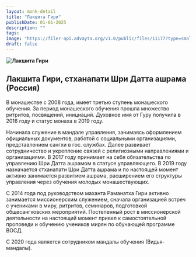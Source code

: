 ```yaml
---
layout: monk-detail
title: "Лакшита Гири"
publishDate: 01-01-2025
description: ""
tags:
image: "https://filer-api.advayta.org/v1.0/public/files/11177?type=small"
draft: false
---
```


**![Лакшита Гири](https://filer-api.advayta.org/v1.0/public/files/11177?type=medium "Лакшита Гири")** 

## Лакшита Гири, стханапати Шри Датта ашрама (Россия) 

  
 В монашестве с 2008 года, имеет третью ступень монашеского обучения. За период монашеского обучения прошла множество ритритов, посвящений, инициаций. Духовное имя от Гуру получила в 2016 году и статус монаха в 2019 году.

  
 Начинала служение в мандале управления, занимаясь оформлением официальных документов, работой с социальными организациями, представлением сангхи в гос. службах. Далее развивает сотрудничество и укрепление связей с религиозными направлениями и организациями. В 2017 году принимает на себя обязательства по управлению Шри Датта ашрамом в статусе управляющего. В 2019 году назначается стханапати Шри Датта ашрама и по настоящей момент активно занимается развитием ашрама, расширением его структуры управления через обучения молодых монашествующих.

  
 С 2014 года под руководством маханта Раманатха Гири активно занимается миссионерским служением, сначала организацией встреч с учениками в миру, ритритов, семинаров, подготовкой общесангховских мероприятий. Постепенный рост в миссионерской деятельности на настоящий момент привел к самостоятельной проповеди и обучению учеников мирян по обучающей программе ВОСД.

  
 С 2020 года является сотрудником мандалы обучения (Видья-мандалы).
  
  
